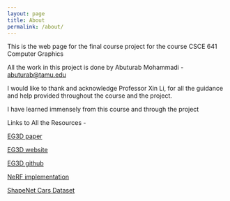 ```yaml
---
layout: page
title: About
permalink: /about/
---
```


This is the web page for the final course project for the course CSCE 641 Computer Graphics

All the work in this project is done by Abuturab Mohammadi - [abuturab@tamu.edu](mailto:abuturab@tamu.edu)

I would like to thank and acknowledge Professor Xin Li, for all the guidance and help provided throughout the course and the project.

I have learned immensely from this course and through the project

Links to All the Resources - 

[EG3D paper](https://nvlabs.github.io/eg3d/media/eg3d.pdf)

[EG3D website](https://nvlabs.github.io/eg3d/)

[EG3D github](https://github.com/NVlabs/eg3d)

[NeRF implementation](https://github.com/abucturab/NeRF_641_project)

[ShapeNet Cars Dataset](https://drive.google.com/file/d/1bThUNtIHx4xEQyffVBSf82ABDDh2HlFn/view?usp=share_link)

